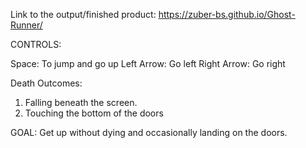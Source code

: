 Link to the output/finished product: https://zuber-bs.github.io/Ghost-Runner/

CONTROLS:

Space: To jump and go up
Left Arrow: Go left
Right Arrow: Go right

Death Outcomes:
1. Falling beneath the screen.
2. Touching the bottom of the doors

GOAL:
Get up without dying and occasionally landing on the doors.
